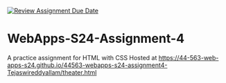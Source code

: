 [![Review Assignment Due Date](https://classroom.github.com/assets/deadline-readme-button-24ddc0f5d75046c5622901739e7c5dd533143b0c8e959d652212380cedb1ea36.svg)](https://classroom.github.com/a/4386q9bN)
# WebApps-S24-Assignment-4
A practice assignment for HTML with CSS
Hosted at https://44-563-web-apps-s24.github.io/44563-webapps-s24-assignment4-Tejaswireddyallam/theater.html
